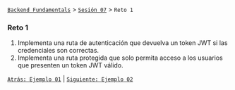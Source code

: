 [`Backend Fundamentals`](../../README.md) > [`Sesión 07`](../README.md) > `Reto 1`
	
### Reto 1

1. Implementa una ruta de autenticación que devuelva un token JWT si las credenciales son correctas.
2. Implementa una ruta protegida que solo permita acceso a los usuarios que presenten un token JWT válido.

[`Atrás: Ejemplo 01`](../Ejemplo-01) | [`Siguiente: Ejemplo 02`](../Ejemplo-02)
